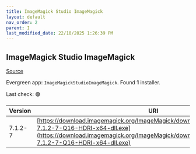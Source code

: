 ```yaml
---
title: ImageMagick Studio ImageMagick
layout: default
nav_order: 2
parent: I
last_modified_date: 22/10/2025 1:26:39 PM
---
```


## ImageMagick Studio ImageMagick

[Source](https://imagemagick.org/)

Evergreen app: `ImageMagickStudioImageMagick`. Found **1** installer.

Last check: 🟢

| Version | URI                                                                                                                                                                                                                |
| ------- | ------------------------------------------------------------------------------------------------------------------------------------------------------------------------------------------------------------------ |
| 7.1.2-7 | [https://download.imagemagick.org/ImageMagick/download/binaries/ImageMagick-7.1.2-7-Q16-HDRI-x64-dll.exe](https://download.imagemagick.org/ImageMagick/download/binaries/ImageMagick-7.1.2-7-Q16-HDRI-x64-dll.exe) |
